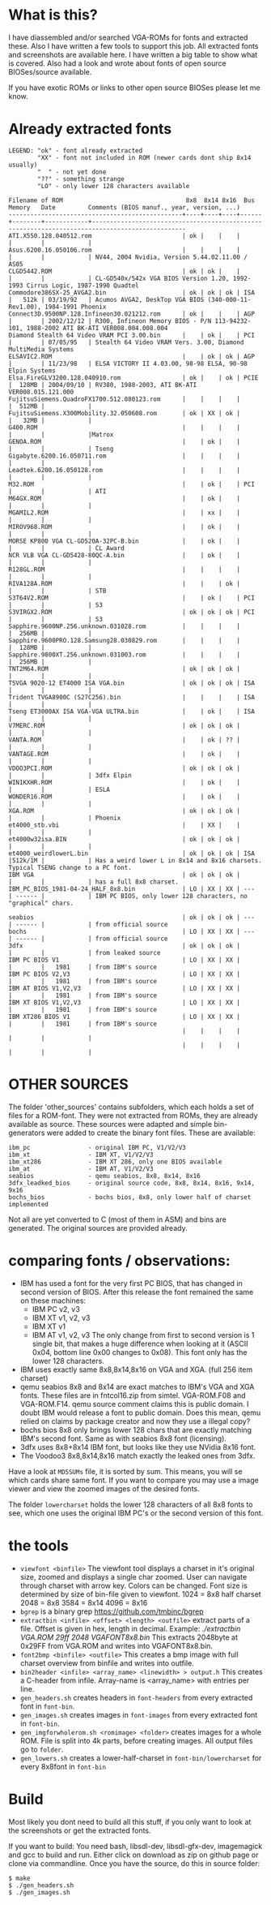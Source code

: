 # What is this?
 
I have diassembled and/or searched VGA-ROMs for fonts and extracted these. 
Also I have written a few tools to support this job. 
All extracted fonts and screenshots are available here. I have written a big
table to show what is covered. Also had a look and wrote about fonts of open
source BIOSes/source available.

If you have exotic ROMs or links to other open source BIOSes please let me know.
 
 
# Already extracted fonts
```
LEGEND: "ok" - font already extracted
        "XX" - font not included in ROM (newer cards dont ship 8x14 usually)
        "  " - not yet done
        "??" - something strange
        "LO" - only lower 128 characters available

Filename of ROM                                  8x8  8x14 8x16  Bus    Memory   Date         Comments (BIOS manuf., year, version, ...)
------------------------------------------------+----+----+----+------+--------+------------+------------------------------------------------------------------------------------------------
ATI.X550.128.040512.rom                         | ok |    |    |      |        |            |
Asus.6200.16.050106.rom                         |    |    |    |      |        |            | NV44, 2004 Nvidia, Version 5.44.02.11.00 / AS05
CLGD5442.ROM                                    | ok | ok |    |      |        |            | CL-GD540x/542x VGA BIOS Version 1.20, 1992-1993 Cirrus Logic, 1987-1990 Quadtel
Commodore386SX-25_AVGA2.bin                     | ok | ok | ok | ISA  |   512k | 03/19/92   | Acumos AVGA2, DeskTop VGA BIOS (340-000-11-Rev1.00), 1984-1991 Phoenix
Connect3D.9500NP.128.Infineon30.021212.rom      | ok |    |    | AGP  |        | 2002/12/12 | R300, Infineon Memory BIOS - P/N 113-94232-101, 1988-2002 ATI BK-ATI VER008.004.008.004
Diamond Stealth 64 Video VRAM PCI 3.00.bin      |    | ok |    | PCI  |        | 07/05/95   | Stealth 64 Video VRAM Vers. 3.00, Diamond MultiMedia Systems
ELSAVIC2.ROM                                    |    | ok | ok | AGP  |        | 11/23/98   | ELSA VICTORY II 4.03.00, 98-98 ELSA, 90-98 Elpin Systems
Elsa.FireGLV3200.128.040910.rom                 | ok |    | ok | PCIE |  128MB | 2004/09/10 | RV380, 1988-2003, ATI BK-ATI VER008.015.121.000
FujitsuSiemens.QuadroFX1700.512.080123.rom      |    |    |    |      |  512MB |            |
FujitsuSiemens.X300Mobility.32.050608.rom       | ok | XX | ok |      |   32MB |            |
G400.ROM                                        |    |    |    |      |        |            |Matrox
GENOA.ROM                                       |    | ok |    |      |        |            | Tseng
Gigabyte.6200.16.050711.rom                     |    |    |    |      |        |            |
Leadtek.6200.16.050128.rom                      |    |    |    |      |        |            |
M32.ROM                                         |    | ok |    | PCI  |        |            | ATI
M64GX.ROM                                       |    | ok |    |      |        |            |
MGAMIL2.ROM                                     |    | xx |    |      |        |            |
MIROV968.ROM                                    |    | ok |    |      |        |            |
MORSE KP800 VGA CL-GD520A-32PC-B.bin            |    | ok |    |      |        |            | CL Award
NCR VLB VGA CL-GD5428-80QC-A.bin                |    | ok |    |      |        |            |
R128GL.ROM                                      |    |    |    |      |        |            |
RIVA128A.ROM                                    |    |    | ok |      |        |            | STB
S3T64V2.ROM                                     |    | ok |    | PCI  |        |            | S3
S3VIRGX2.ROM                                    | ok | ok | ok | PCI  |        |            | S3
Sapphire.9600NP.256.unknown.031028.rom          |    |    |    |      |  256MB |            |
Sapphire.9600PRO.128.Samsung28.030829.rom       |    |    |    |      |  128MB |            |
Sapphire.9800XT.256.unknown.031003.rom          |    |    |    |      |  256MB |            |
TNT2M64.ROM                                     | ok | ok | ok |      |        |            |
TSVGA 9020-12 ET4000 ISA VGA.bin                | ok | ok | ok | ISA  |        |            |
Trident TVGA8900C (S27C256).bin                 |    |    |    | ISA  |        |            |
Tseng ET3000AX ISA VGA-VGA ULTRA.bin            |    | ok |    | ISA  |        |            |
V7MERC.ROM                                      | ok | ok | ok |      |        |            |
VANTA.ROM                                       |    | ok | ?? |      |        |            |
VANTAGE.ROM                                     |    | ok |    |      |        |            |
VDOO3PCI.ROM                                    | ok | ok | ok |      |        |            | 3dfx Elpin
WIN1KXHR.ROM                                    |    | ok |    |      |        |            | ESLA
WONDER16.ROM                                    |    | ok |    |      |        |            |
XGA.ROM                                         | ok | ok | ok |      |        |            | Phoenix
et4000_stb.vbi                                  |    | XX |    |      |        |            |
et4000w32isa.BIN                                | ok | ok | ok |      |        |            |
et4000_weirdlowerL.bin                          | ok | ok | ok | ISA  |512k/1M |            | Has a weird lower L in 8x14 and 8x16 charsets. Typical TSENG change to a PC font.
IBM VGA                                         | ok | ok | ok |      |        |            | has a full 8x8 charset.
IBM_PC_BIOS_1981-04-24_HALF_8x8.bin             | LO | XX | XX | ---  | ------ |            | IBM PC BIOS, only lower 128 characters, no "graphical" chars.

seabios                                         | ok | ok | ok | ---  | ------ |            | from official source
bochs                                           | LO | XX | XX | ---  | ------ |            | from official source
3dfx                                            | ok | ok | ok |      |        |            | from leaked source
IBM PC BIOS V1                                  | LO | XX | XX |      |        |   1981     | from IBM's source
IBM PC BIOS V2,V3                               | LO | XX | XX |      |        |   1981     | from IBM's source
IBM AT BIOS V1,V2,V3                            | LO | XX | XX |      |        |   1981     | from IBM's source
IBM XT BIOS V1,V2,V3                            | LO | XX | XX |      |        |   1981     | from IBM's source
IBM XT286 BIOS V1                               | LO | XX | XX |      |        |   1981     | from IBM's source
                                                |    |    |    |      |        |            |
                                                |    |    |    |      |        |            |                                                                                                                                                
```

# OTHER SOURCES

The folder 'other_sources' contains subfolders, which each holds a set of files for a ROM-font.
They were not extracted from ROMs, they are already available as source. These
sources were adapted and simple bin-generators were added to create the binary
font files. 
These are available:
```
ibm_pc                - original IBM PC, V1/V2/V3
ibm_xt                - IBM XT, V1/V2/V3
ibm_xt286             - IBM XT 286, only one BIOS available
ibm_at                - IBM AT, V1/V2/V3
seabios               - qemu seabios, 8x8, 8x14, 8x16
3dfx_leadked_bios     - original source code, 8x8, 8x14, 8x16, 9x14, 9x16
bochs_bios            - bochs bios, 8x8, only lower half of charset implemented
```
Not all are yet converted to C (most of them in ASM) and bins are generated.
The original sources are provided already. 
 
# comparing fonts / observations:
* IBM has used a font for the very first PC BIOS, that has changed in second
  version of BIOS. After this release the font remained the same on these machines:
  - IBM PC v2, v3
  - IBM XT v1, v2, v3
  - IBM XT v1
  - IBM AT v1, v2, v3
  The only change from first to second version is 1 single bit, that makes a huge
  difference when looking at it (ASCII 0x04, bottom line 0x00 changes to 0x08).
  This font only has the lower 128 characters.
* IBM uses exactly same 8x8,8x14,8x16 on VGA and XGA. (full 256 item charset)
* qemu seabios 8x8 and 8x14 are exact matches to IBM's VGA and XGA fonts.
  These files are in fntcol16.zip from simtel. VGA-ROM.F08 and VGA-ROM.F14.
  qemu source comment claims this is public domain. I doubt IBM would release
  a font to public domain. Does this mean, qemu relied on claims by package
  creator and now they use a illegal copy?
* bochs bios 8x8 only brings lower 128 chars that are exactly matching IBM's second font.
  Same as with seabios 8x8 font (licensing).
* 3dfx uses 8x8+8x14 IBM font, but looks like they use NVidia 8x16 font.
* The Voodoo3 8x8,8x14,8x16 match exactly the leaked ones from 3dfx.

Have a look at `MD5SUMs` file, it is sorted by sum. This means, you will se which
cards share same font.
If you want to compare you may use a image viewer and view the zoomed images
of the desired fonts.

The folder `lowercharset` holds the lower 128 characters of all 8x8 fonts to
see, which one uses the original IBM PC's or the second version of this font.

# the tools
* `viewfont <binfile>`
  The viewfont tool displays a charset in it's original size, zoomed and displays
  a single char zoomed. User can navigate through charset with arrow key. 
  Colors can be changed.
  Font size is determined by size of bin-file given to viewfont.
  1024 = 8x8 half charset
  2048 = 8x8
  3584 = 8x14
  4096 = 8x16
* `bgrep` is a binary grep 
  https://github.com/tmbinc/bgrep
* `extractbin <infile> <offset> <length> <outfile>`
  extract parts of a file. Offset is given in hex, length in decimal. Example: *./extractbin VGA.ROM 29ff 2048 VGAFONT8x8.bin*
  This extracts 2048byte at 0x29FF from VGA.ROM and writes into VGAFONT8x8.bin.
* `font2bmp <binfile> <outfile>`
  This creates a bmp image with full charset overview from binfile and writes into outfile.
* `bin2header <infile> <array_name> <linewidth> > output.h`
  This creates a C-header from infile. Array-name is <array_name> with <linewidth> entries per line.
* `gen_headers.sh`
  creates headers in `font-headers` from every extracted font in `font-bin`.
* `gen_images.sh`
  creates images in `font-images` from every extracted font in `font-bin`.
* `gen_imgforwholerom.sh <romimage> <folder>`
  creates images for a whole ROM. File is split into 4k parts, before creating images. All output files go to `folder`.
* `gen_lowers.sh`
  creates a lower-half-charset in `font-bin/lowercharset` for every 8x8font in `font-bin`


# Build
Most likely you dont need to build all this stuff, if you only want to look at 
the screenshots or get the extracted fonts. 
 
If you want to build: 
You need bash, libsdl-dev, libsdl-gfx-dev, imagemagick and gcc to build and run.
Either click on download as zip on github page or clone via commandline.
Once you have the source, do this in source folder: 
```
$ make
$ ./gen_headers.sh
$ ./gen_images.sh
```



 
